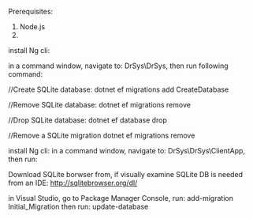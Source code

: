 Prerequisites:
1. Node.js
2. 

install Ng cli:


in a command window, navigate to: DrSys\DrSys, then run following command:

//Create SQLite database:
dotnet ef migrations add CreateDatabase

//Remove SQLite database:
dotnet ef migrations remove

//Drop SQLite database:
dotnet ef database drop

//Remove a SQLite migration
dotnet ef migrations remove


install Ng cli:
in a command window, navigate to: DrSys\DrSys\ClientApp, then run:

Download SQLite borwser from, if visually examine SQLite DB is needed from an IDE:
http://sqlitebrowser.org/dl/


in Visual Studio,
go to Package Manager Console,
run: add-migration Initial_Migration
then run: update-database
